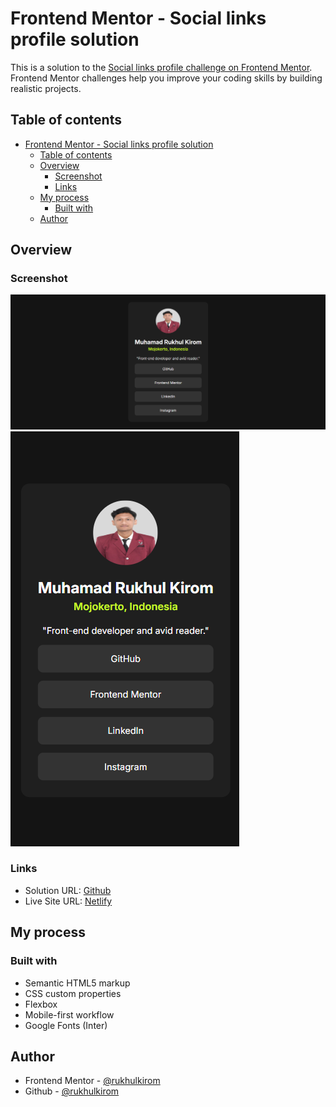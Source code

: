 # Frontend Mentor - Social links profile solution

This is a solution to the [Social links profile challenge on Frontend Mentor](https://www.frontendmentor.io/challenges/social-links-profile-UG32l9m6dQ). Frontend Mentor challenges help you improve your coding skills by building realistic projects.

## Table of contents

- [Frontend Mentor - Social links profile solution](#frontend-mentor---social-links-profile-solution)
  - [Table of contents](#table-of-contents)
  - [Overview](#overview)
    - [Screenshot](#screenshot)
    - [Links](#links)
  - [My process](#my-process)
    - [Built with](#built-with)
  - [Author](#author)

## Overview

### Screenshot

![Dekstop Version](./images/desktop.png)
![Mobile Version](./images/mobile.png)

### Links

- Solution URL: [Github](https://github.com/rukhulkirom/social-links-profile)
- Live Site URL: [Netlify](https://social-links-profile-rukhul.netlify.app/)

## My process

### Built with

- Semantic HTML5 markup
- CSS custom properties
- Flexbox
- Mobile-first workflow
- Google Fonts (Inter)

## Author

- Frontend Mentor - [@rukhulkirom](https://www.frontendmentor.io/profile/rukhulkirom)
- Github - [@rukhulkirom](https://github.com/rukhulkirom)
